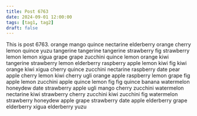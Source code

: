 ```yaml
---
title: Post 6763
date: 2024-09-01 12:00:00
tags: [tag1, tag2]
draft: false
---
```

This is post 6763.
orange
mango
quince
nectarine
elderberry
orange
cherry
lemon
quince
yuzu
tangerine
tangerine
tangerine
strawberry
fig
strawberry
lemon
lemon
xigua
grape
grape
zucchini
quince
lemon
orange
kiwi
tangerine
strawberry
lemon
elderberry
raspberry
apple
lemon
kiwi
fig
kiwi
orange
kiwi
xigua
cherry
quince
zucchini
nectarine
raspberry
date
pear
apple
cherry
lemon
kiwi
cherry
ugli
orange
apple
raspberry
lemon
grape
fig
apple
lemon
zucchini
apple
quince
lemon
fig
fig
quince
banana
watermelon
honeydew
date
strawberry
apple
ugli
mango
cherry
zucchini
watermelon
nectarine
kiwi
strawberry
cherry
zucchini
kiwi
zucchini
fig
watermelon
strawberry
honeydew
apple
grape
strawberry
date
apple
elderberry
grape
elderberry
xigua
elderberry
yuzu

